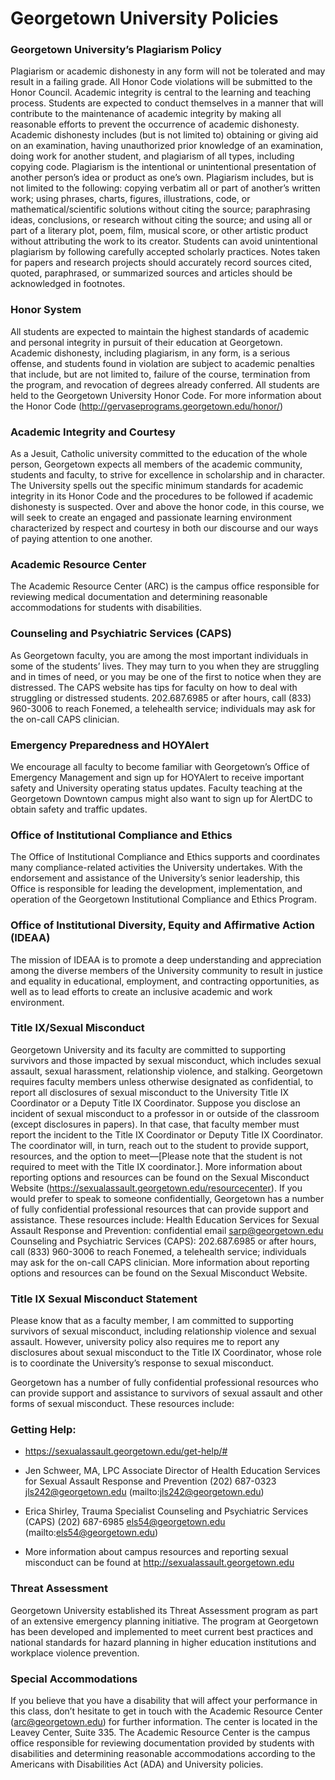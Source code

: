 # Georgetown University Policies

### Georgetown University’s Plagiarism Policy 
Plagiarism or academic dishonesty in any form will not be tolerated and may result in a failing grade. All Honor Code violations will be submitted to the Honor Council. 
Academic integrity is central to the learning and teaching process. Students are expected to conduct themselves in a manner that will contribute to the maintenance of academic integrity by making all reasonable efforts to prevent the occurrence of academic dishonesty. Academic dishonesty includes (but is not limited to) obtaining or giving aid on an examination, having unauthorized prior knowledge of an examination, doing work for another student, and plagiarism of all types, including copying code. 
Plagiarism is the intentional or unintentional presentation of another person’s idea or product as one’s own. Plagiarism includes, but is not limited to the following: copying verbatim all or part of another’s written work; using phrases, charts, figures, illustrations, code, or mathematical/scientific solutions without citing the source; paraphrasing ideas, conclusions, or research without citing the source; and using all or part of a literary plot, poem, film, musical score, or other artistic product without attributing the work to its creator. Students can avoid unintentional plagiarism by following carefully accepted scholarly practices. Notes taken for papers and research projects should accurately record sources cited, quoted, paraphrased, or summarized sources and articles should be acknowledged in footnotes.

### Honor System
All students are expected to maintain the highest standards of academic and personal integrity in pursuit of their education at Georgetown. Academic dishonesty, including plagiarism, in any form, is a serious offense, and students found in violation are subject to academic penalties that include, but are not limited to, failure of the course, termination from the program, and revocation of degrees already conferred. All students are held to the Georgetown University Honor Code. For more information about the Honor Code (http://gervaseprograms.georgetown.edu/honor/)

### Academic Integrity and Courtesy 
As a Jesuit, Catholic university committed to the education of the whole person, Georgetown expects all members of the academic community, students and faculty, to strive for excellence in scholarship and in character. The University spells out the specific minimum standards for academic integrity in its Honor Code and the procedures to be followed if academic dishonesty is suspected. Over and above the honor code, in this course, we will seek to create an engaged and passionate learning environment characterized by respect and courtesy in both our discourse and our ways of paying attention to one another.

### Academic Resource Center
The Academic Resource Center (ARC) is the campus office responsible for reviewing medical documentation and determining reasonable accommodations for students with disabilities.

### Counseling and Psychiatric Services (CAPS)
As Georgetown faculty, you are among the most important individuals in some of the students’ lives. They may turn to you when they are struggling and in times of need, or you may be one of the first to notice when they are distressed. The CAPS website has tips for faculty on how to deal with struggling or distressed students. 
202.687.6985 or after hours, call (833) 960-3006 to reach Fonemed, a telehealth service; individuals may ask for the on-call CAPS clinician.

### Emergency Preparedness and HOYAlert
We encourage all faculty to become familiar with Georgetown’s Office of Emergency Management and sign up for HOYAlert to receive important safety and University operating status updates. Faculty teaching at the Georgetown Downtown campus might also want to sign up for AlertDC to obtain safety and traffic updates.

### Office of Institutional Compliance and Ethics
The Office of Institutional Compliance and Ethics supports and coordinates many compliance-related activities the University undertakes. With the endorsement and assistance of the University’s senior leadership, this Office is responsible for leading the development, implementation, and operation of the Georgetown Institutional Compliance and Ethics Program.

### Office of Institutional Diversity, Equity and Affirmative Action (IDEAA)
The mission of IDEAA is to promote a deep understanding and appreciation among the diverse members of the University community to result in justice and equality in educational, employment, and contracting opportunities, as well as to lead efforts to create an inclusive academic and work environment.

### Title IX/Sexual Misconduct 
Georgetown University and its faculty are committed to supporting survivors and those impacted by sexual misconduct, which includes sexual assault, sexual harassment, relationship violence, and stalking. Georgetown requires faculty members unless otherwise designated as confidential, to report all disclosures of sexual misconduct to the University Title IX Coordinator or a Deputy Title IX Coordinator. Suppose you disclose an incident of sexual misconduct to a professor in or outside of the classroom (except disclosures in papers). In that case, that faculty member must report the incident to the Title IX Coordinator or Deputy Title IX Coordinator. The coordinator will, in turn, reach out to the student to provide support, resources, and the option to meet—[Please note that the student is not required to meet with the Title IX coordinator.]. More information about reporting options and resources can be found on the Sexual Misconduct Website (https://sexualassault.georgetown.edu/resourcecenter). 
If you would prefer to speak to someone confidentially, Georgetown has a number of fully confidential professional resources that can provide support and assistance. These resources include:
Health Education Services for Sexual Assault Response and Prevention: confidential email sarp@georgetown.edu
Counseling and Psychiatric Services (CAPS): 202.687.6985 or after hours, call (833) 960-3006 to reach Fonemed, a telehealth service; individuals may ask for the on-call CAPS clinician. More information about reporting options and resources can be found on the Sexual Misconduct Website.

### Title IX Sexual Misconduct Statement
Please know that as a faculty member, I am committed to supporting survivors of sexual misconduct, including relationship violence and sexual assault. However, university policy also requires me to report any disclosures about sexual misconduct to the Title IX Coordinator, whose role is to coordinate the University’s response to sexual misconduct.

Georgetown has a number of fully confidential professional resources who can provide support and assistance to survivors of sexual assault and other forms of sexual misconduct. These resources include:

### Getting Help:
- https://sexualassault.georgetown.edu/get-help/#

- Jen Schweer, MA, LPC
Associate Director of Health Education Services for Sexual Assault Response and Prevention (202) 687-0323
jls242@georgetown.edu (mailto:jls242@georgetown.edu) 

- Erica Shirley, Trauma Specialist
Counseling and Psychiatric Services (CAPS)
(202) 687-6985 els54@georgetown.edu (mailto:els54@georgetown.edu) 

- More information about campus resources and reporting sexual misconduct can be found at http://sexualassault.georgetown.edu
 
### Threat Assessment
Georgetown University established its Threat Assessment program as part of an extensive emergency planning initiative. The program at Georgetown has been developed and implemented to meet current best practices and national standards for hazard planning in higher education institutions and workplace violence prevention. 

### Special Accommodations 
If you believe that you have a disability that will affect your performance in this class, don’t hesitate to get in touch with the Academic Resource Center (arc@georgetown.edu) for further information. The center is located in the Leavey Center, Suite 335. The Academic Resource Center is the campus office responsible for reviewing documentation provided by students with disabilities and determining reasonable accommodations according to the Americans with Disabilities Act (ADA) and University policies.